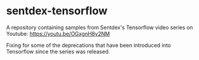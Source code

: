 # sentdex-tensorflow
A repository containing samples from Sentdex's Tensorflow video series on Youtube: https://youtu.be/OGxgnH8y2NM

Fixing for some of the deprecations that have been introduced into Tensorflow since the series was released.
